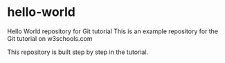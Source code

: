 
# hello-world
Hello World repository for Git tutorial
This is an example repository for the Git tutorial on w3schools.com

This repository is built step by step in the tutorial.

